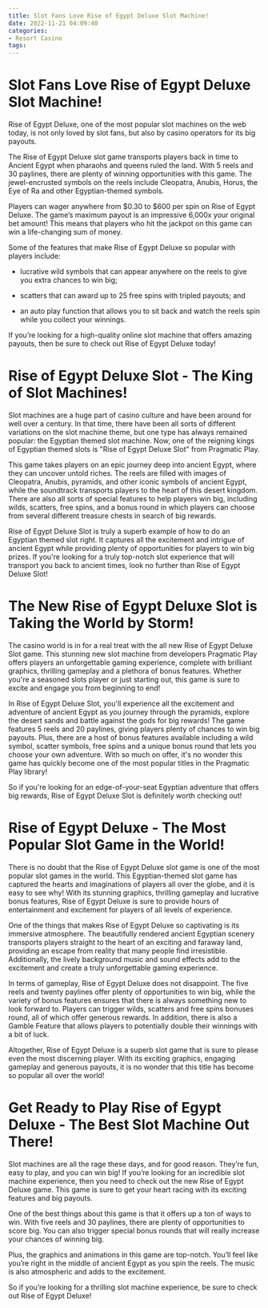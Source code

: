 ```yaml
---
title: Slot Fans Love Rise of Egypt Deluxe Slot Machine!
date: 2022-11-21 04:09:40
categories:
- Resort Casino
tags:
---
```



#  Slot Fans Love Rise of Egypt Deluxe Slot Machine!

Rise of Egypt Deluxe, one of the most popular slot machines on the web today, is not only loved by slot fans, but also by casino operators for its big payouts.

The Rise of Egypt Deluxe slot game transports players back in time to Ancient Egypt when pharaohs and queens ruled the land. With 5 reels and 30 paylines, there are plenty of winning opportunities with this game. The jewel-encrusted symbols on the reels include Cleopatra, Anubis, Horus, the Eye of Ra and other Egyptian-themed symbols.

Players can wager anywhere from $0.30 to $600 per spin on Rise of Egypt Deluxe. The game’s maximum payout is an impressive 6,000x your original bet amount! This means that players who hit the jackpot on this game can win a life-changing sum of money.

Some of the features that make Rise of Egypt Deluxe so popular with players include:

* lucrative wild symbols that can appear anywhere on the reels to give you extra chances to win big;

* scatters that can award up to 25 free spins with tripled payouts; and

* an auto play function that allows you to sit back and watch the reels spin while you collect your winnings.

If you’re looking for a high-quality online slot machine that offers amazing payouts, then be sure to check out Rise of Egypt Deluxe today!

#  Rise of Egypt Deluxe Slot - The King of Slot Machines!

Slot machines are a huge part of casino culture and have been around for well over a century. In that time, there have been all sorts of different variations on the slot machine theme, but one type has always remained popular: the Egyptian themed slot machine. Now, one of the reigning kings of Egyptian themed slots is "Rise of Egypt Deluxe Slot" from Pragmatic Play.

This game takes players on an epic journey deep into ancient Egypt, where they can uncover untold riches. The reels are filled with images of Cleopatra, Anubis, pyramids, and other iconic symbols of ancient Egypt, while the soundtrack transports players to the heart of this desert kingdom. There are also all sorts of special features to help players win big, including wilds, scatters, free spins, and a bonus round in which players can choose from several different treasure chests in search of big rewards.

Rise of Egypt Deluxe Slot is truly a superb example of how to do an Egyptian themed slot right. It captures all the excitement and intrigue of ancient Egypt while providing plenty of opportunities for players to win big prizes. If you're looking for a truly top-notch slot experience that will transport you back to ancient times, look no further than Rise of Egypt Deluxe Slot!

#  The New Rise of Egypt Deluxe Slot is Taking the World by Storm!

The casino world is in for a real treat with the all new Rise of Egypt Deluxe Slot game. This stunning new slot machine from developers Pragmatic Play offers players an unforgettable gaming experience, complete with brilliant graphics, thrilling gameplay and a plethora of bonus features. Whether you're a seasoned slots player or just starting out, this game is sure to excite and engage you from beginning to end!

In Rise of Egypt Deluxe Slot, you'll experience all the excitement and adventure of ancient Egypt as you journey through the pyramids, explore the desert sands and battle against the gods for big rewards! The game features 5 reels and 20 paylines, giving players plenty of chances to win big payouts. Plus, there are a host of bonus features available including a wild symbol, scatter symbols, free spins and a unique bonus round that lets you choose your own adventure. With so much on offer, it's no wonder this game has quickly become one of the most popular titles in the Pragmatic Play library!

So if you're looking for an edge-of-your-seat Egyptian adventure that offers big rewards, Rise of Egypt Deluxe Slot is definitely worth checking out!

#  Rise of Egypt Deluxe - The Most Popular Slot Game in the World!

There is no doubt that the Rise of Egypt Deluxe slot game is one of the most popular slot games in the world. This Egyptian-themed slot game has captured the hearts and imaginations of players all over the globe, and it is easy to see why! With its stunning graphics, thrilling gameplay and lucrative bonus features, Rise of Egypt Deluxe is sure to provide hours of entertainment and excitement for players of all levels of experience.

One of the things that makes Rise of Egypt Deluxe so captivating is its immersive atmosphere. The beautifully rendered ancient Egyptian scenery transports players straight to the heart of an exciting and faraway land, providing an escape from reality that many people find irresistible. Additionally, the lively background music and sound effects add to the excitement and create a truly unforgettable gaming experience.

In terms of gameplay, Rise of Egypt Deluxe does not disappoint. The five reels and twenty paylines offer plenty of opportunities to win big, while the variety of bonus features ensures that there is always something new to look forward to. Players can trigger wilds, scatters and free spins bonuses round, all of which offer generous rewards. In addition, there is also a Gamble Feature that allows players to potentially double their winnings with a bit of luck.

Altogether, Rise of Egypt Deluxe is a superb slot game that is sure to please even the most discerning player. With its exciting graphics, engaging gameplay and generous payouts, it is no wonder that this title has become so popular all over the world!

#  Get Ready to Play Rise of Egypt Deluxe - The Best Slot Machine Out There!

Slot machines are all the rage these days, and for good reason. They’re fun, easy to play, and you can win big! If you’re looking for an incredible slot machine experience, then you need to check out the new Rise of Egypt Deluxe game. This game is sure to get your heart racing with its exciting features and big payouts.

One of the best things about this game is that it offers up a ton of ways to win. With five reels and 30 paylines, there are plenty of opportunities to score big. You can also trigger special bonus rounds that will really increase your chances of winning big.

Plus, the graphics and animations in this game are top-notch. You’ll feel like you’re right in the middle of ancient Egypt as you spin the reels. The music is also atmospheric and adds to the excitement.

So if you’re looking for a thrilling slot machine experience, be sure to check out Rise of Egypt Deluxe!